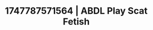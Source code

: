---
categories:
- Immersive passion
- Midnight fantasy
- Mutual desire
- Femdom wrestling
- Romantasy erotica
image: /assets/images/1747787571564.webp
layout: post
seo:
  description: Featured content with premium Scat Fetish, ABDL Play. HD images available.
  keywords: Scat Fetish, ABDL Play
  og_image: /assets/images/1747787571564.webp
  schema_type: VisualArtwork
tags:
- ABDL Play
- Scat Fetish
- '#1747787571564'
title: 1747787571564 | ABDL Play Scat Fetish
---